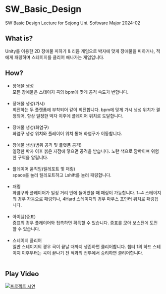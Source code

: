 # SW_Basic_Design
SW Basic Design Lecture for Sejong Uni. Software Major 2024-02

## What is?
 Unity를 이용한 2D 장애물 피하기 & 리듬 게임으로 박자에 맞게 장애물을 피하거나, 적에게 패링하며 스테이지를 클리어 해나가는 게임입니다.

## How?
 - 장애물 생성<br>모든 장애물은 스테이지 곡의 bpm에 맞게 공격 속도가 변합니다.<br><br>
 - 장애물 생성(가시)<br>회전하는 두 플랫폼에 부착되어 같이 회전합니다. bpm에 맞게 가시 생성 위치가 결정되어, 항상 일정한 박자 이후에 플레이어 위치로 도달합니다.<br><br>
 - 장애물 생성(화염구)<br>화염구 생성 위치와 플레이어 위치 통해 화염구가 이동합니다.<br><br>
 - 장애물 생성(범위 공격 및 플랫폼 공격)<br>일정한 박자 이후 붉은 지점에 닿으면 공격을 받습니다. 노란 색으로 깜빡이며 위험한 구역을 알립니다.<br><br>
 - 플레이어 움직임(텔레포트 및 패링)<br>space를 눌러 텔레포트하고 Lshift를 눌러 패링합니다.<br><br>
 - 패링<br>화염구와 플레이어가 일정 거리 안에 들어왔을 때 패링이 가능합니다. 1~4 스테이지의 경우 자동으로 패링되나, 4Hard 스테이지의 경우 마우스 포인터 위치로 패링됩니다.<br><br>
 - 아이템(증표)<br>증표의 경우 플레이어와 접촉하면 획득할 수 있습니다. 증표를 모아 보스전에 도전할 수 있습니다.<br><br>
 - 스테이지 클리어<br>일반 스테이지의 경우 곡이 끝날 때까지 생존하면 클리어합니다. 챕터 1의 하드 스테이지 이후부터는 곡이 끝나기 전 적과의 전투에서 승리하면 클리어합니다.<br><br>

## Play Video
[![프로젝트 시연](https://img.youtube.com/vi/SgMVQtrweXw/0.jpg)](https://www.youtube.com/watch?v=SgMVQtrweXw)
